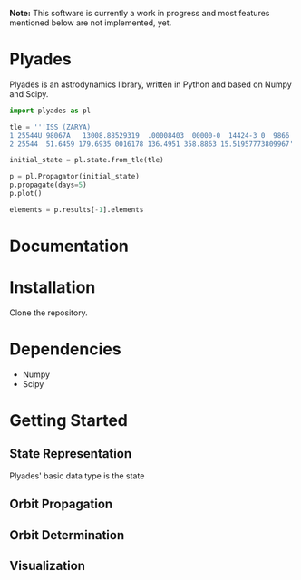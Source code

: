 **Note:** This software is currently a work in progress and most features mentioned below are not implemented, yet. 

Plyades
=======

Plyades is an astrodynamics library, written in Python and based on Numpy and Scipy.	

```python
import plyades as pl

tle = '''ISS (ZARYA)             
1 25544U 98067A   13008.88529319  .00008403  00000-0  14424-3 0  9866
2 25544  51.6459 179.6935 0016178 136.4951 358.8863 15.51957773809967'''

initial_state = pl.state.from_tle(tle)

p = pl.Propagator(initial_state)
p.propagate(days=5)
p.plot()

elements = p.results[-1].elements
```

# Documentation

# Installation
Clone the repository.

# Dependencies

* Numpy
* Scipy

# Getting Started
## State Representation
Plyades' basic data type is the state


## Orbit Propagation


## Orbit Determination


## Visualization

